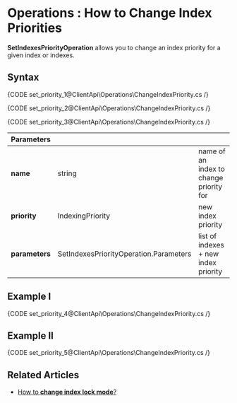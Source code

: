 ﻿# Operations : How to Change Index Priorities

**SetIndexesPriorityOperation**  allows you to change an index priority for a given index or indexes.

## Syntax

{CODE set_priority_1@ClientApi\Operations\ChangeIndexPriority.cs /}

{CODE set_priority_2@ClientApi\Operations\ChangeIndexPriority.cs /}

{CODE set_priority_3@ClientApi\Operations\ChangeIndexPriority.cs /}

| Parameters | | |
| ------------- | ------------- | ----- |
| **name** | string | name of an index to change priority for |
| **priority** | IndexingPriority | new index priority |
| **parameters** | SetIndexesPriorityOperation.Parameters | list of indexes + new index priority |

## Example I

{CODE set_priority_4@ClientApi\Operations\ChangeIndexPriority.cs /}

## Example II

{CODE set_priority_5@ClientApi\Operations\ChangeIndexPriority.cs /}

## Related Articles

- [How to **change index lock mode**?](../../../../client-api/operations/set-indexes-lock-operation)  
